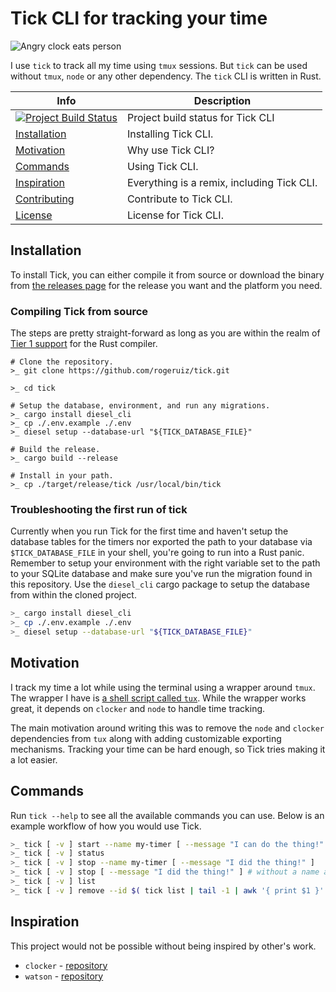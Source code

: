 # Tick CLI for tracking your time

![Angry clock eats person](angry-clock-eats-person.png)

I use `tick` to track all my time using `tmux` sessions. But `tick` can be used
without `tmux`, `node` or any other dependency. The `tick` CLI is written in Rust.

Info | Description
--- | ---
[![Project Build Status](https://travis-ci.org/rogeruiz/tick.svg?branch=master)](https://travis-ci.org/rogeruiz/tick) | Project build status for Tick CLI
[Installation](#installation) | Installing Tick CLI.
[Motivation](#motivation) | Why use Tick CLI?
[Commands](#commands) | Using Tick CLI.
[Inspiration](#inspiration) | Everything is a remix, including Tick CLI.
[Contributing](CONTRIBUTING.md) | Contribute to Tick CLI.
[License](LICENSE.md) | License for Tick CLI.

## Installation

To install Tick, you can either compile it from source or download the binary
from [the releases page][tick-releases] for the release you want and the
platform you need.

[tick-releases]: https://github.com/rogeruiz/tick/releases "The releases for this repo"

### Compiling Tick from source

The steps are pretty straight-forward as long as you are within the realm of
[Tier 1 support][rustlang-tier1] for the Rust compiler.

[rustlang-tier1]: https://forge.rust-lang.org/platform-support.html#tier-1 "Rust Platform Support"

```shell
# Clone the repository.
>_ git clone https://github.com/rogeruiz/tick.git

>_ cd tick

# Setup the database, environment, and run any migrations.
>_ cargo install diesel_cli
>_ cp ./.env.example ./.env
>_ diesel setup --database-url "${TICK_DATABASE_FILE}"

# Build the release.
>_ cargo build --release

# Install in your path.
>_ cp ./target/release/tick /usr/local/bin/tick
```

### Troubleshooting the first run of tick

Currently when you run Tick for the first time and haven't setup the database
tables for the timers nor exported the path to your database via
`$TICK_DATABASE_FILE` in your shell, you're going to run into a Rust panic.
Remember to setup your environment with the right variable set to the path to
your SQLite database and make sure you've run the migration found in this
repository. Use the `diesel_cli` cargo package to setup the database from within
the cloned project.

```sh
>_ cargo install diesel_cli
>_ cp ./.env.example ./.env
>_ diesel setup --database-url "${TICK_DATABASE_FILE}"
```

## Motivation

I track my time a lot while using the terminal using a wrapper around `tmux`.
The wrapper I have is [a shell script called `tux`][tux-src]. While the wrapper
works great, it depends on `clocker` and `node` to handle time tracking.

The main motivation around writing this was to remove the `node` and `clocker`
dependencies from `tux` along with adding customizable exporting mechanisms.
Tracking your time can be hard enough, so Tick tries making it a lot easier.

[tux-src]: https://github.com/rogeruiz/.files/blob/master/bin/tux "`.files/bin/tux` Source"

## Commands

Run `tick --help` to see all the available commands you can use. Below is an
example workflow of how you would use Tick.

```sh
>_ tick [ -v ] start --name my-timer [ --message "I can do the thing!" ]
>_ tick [ -v ] status
>_ tick [ -v ] stop --name my-timer [ --message "I did the thing!" ]
>_ tick [ -v ] stop [ --message "I did the thing!" ] # without a name argument stops the latest running timer
>_ tick [ -v ] list
>_ tick [ -v ] remove --id $( tick list | tail -1 | awk '{ print $1 }' ) # delete the latest timer by Timer ID
```

## Inspiration

This project would not be possible without being inspired by other's work.

- `clocker` - [repository][clocker-repo]
- `watson` - [repository][watson-repo]

[clocker-repo]: https://github.com/substack/clocker "Clocker Repository"
[watson-repo]: https://github.com/TailorDev/Watson "Watson Repository"

